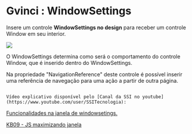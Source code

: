 # Gvinci : WindowSettings

Insere um controle **WindowSettings no design** para receber um controle Window em seu interior.

![](http://www.gvinci.com.br/manual/wiindowsetgv5.zoom80.png)

O WindowSettings determina como será o comportamento do controle Window, que é inserido dentro do WindowSettings.

Na propriedade "NavigationReference" deste controle é possível inserir uma referência de navegação para uma ação a partir de outra página.

                                                                                                                                          Vídeo explicativo disponível pelo [Canal da SSI no youtube](https://www.youtube.com/user/SSITecnologia):

[Funcionalidades na janela de windowsetings.](https://www.youtube.com/watch?v=PXIR88lZYhg)

[KB09 - JS maximizando janela](https://www.youtube.com/watch?v=ZBnY7Gys_s8)

